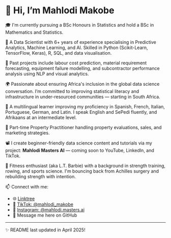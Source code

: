 # 👋 Hi, I’m Mahlodi Makobe

🎓 I'm currently pursuing a BSc Honours in Statistics and hold a BSc in Mathematics and Statistics.

🧠 A Data Scientist with 6+ years of experience specialising in Predictive Analytics, Machine Learning, and AI. Skilled in Python (Scikit-Learn, TensorFlow, Keras), R, SQL, and data visualisation.

💼 Past projects include labour cost prediction, material requirement forecasting, equipment failure modelling, and subcontractor performance analysis using NLP and visual analytics.

🌍 Passionate about ensuring Africa's inclusion in the global data science conversation. I’m committed to improving statistical literacy and infrastructure in under-resourced communities — starting in South Africa.

💬 A multilingual learner improving my proficiency in Spanish, French, Italian, Portuguese, German, and Latin. I speak English and SePedi fluently, and Afrikaans at an intermediate level.

🏡 Part-time Property Practitioner handling property evaluations, sales, and marketing strategies.

📽️ I create beginner-friendly data science content and tutorials via my project: **Mahlodi Masters AI** — coming soon to YouTube, LinkedIn, and TikTok.

💪 Fitness enthusiast (aka L.T. Barbie) with a background in strength training, rowing, and sports science. I'm bouncing back from Achilles surgery and rebuilding strength with intention.

📫 Connect with me:
- 🌐 [Linktree](https://www.linktr.ee/Mahlodi_Makobe)
- 🎥 [TikTok: @mahlodi_makobe](https://www.tiktok.com/@mahlodi_makobe)
- 📸 [Instagram: @mahlodi.masters.ai](https://www.instagram.com/mahlodi.masters.ai)
- 💼 Message me here on GitHub

---

✨ README last updated in April 2025!

